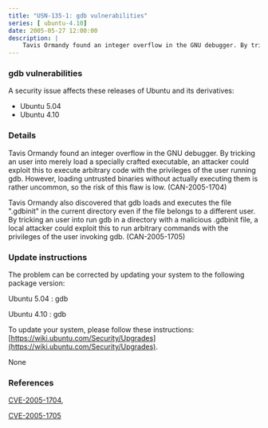 ```yaml
---
title: "USN-135-1: gdb vulnerabilities"
series: [ ubuntu-4.10]
date: 2005-05-27 12:00:00
description: |
    Tavis Ormandy found an integer overflow in the GNU debugger. By tricking an user into merely load a specially crafted executable, an attacker could exploit this to execute arbitrary code with the privileges of the user running gdb. However, loading untrusted binaries without actually executing them is rather uncommon, so the risk of this flaw is low. (CAN-2005-1704)
--- 
```

 
### gdb vulnerabilities

A security issue affects these releases of Ubuntu and its derivatives:

* Ubuntu 5.04
* Ubuntu 4.10

### Details

Tavis Ormandy found an integer overflow in the GNU debugger. By tricking an user into merely load a specially crafted executable, an attacker could exploit this to execute arbitrary code with the privileges of the user running gdb. However, loading untrusted binaries without actually executing them is rather uncommon, so the risk of this flaw is low. (CAN-2005-1704)

Tavis Ormandy also discovered that gdb loads and executes the file &quot;.gdbinit&quot; in the current directory even if the file belongs to a different user. By tricking an user into run gdb in a directory with a malicious .gdbinit file, a local attacker could exploit this to run arbitrary commands with the privileges of the user invoking gdb. (CAN-2005-1705)

### Update instructions

The problem can be corrected by updating your system to the following package version:

Ubuntu 5.04
 : gdb 

Ubuntu 4.10
 : gdb 

To update your system, please follow these instructions: [https://wiki.ubuntu.com/Security/Upgrades](https://wiki.ubuntu.com/Security/Upgrades).

None

### References

 [CVE-2005-1704](http://people.ubuntu.com/~ubuntu-security/cve/CVE-2005-1704), 

 [CVE-2005-1705](http://people.ubuntu.com/~ubuntu-security/cve/CVE-2005-1705)
 
